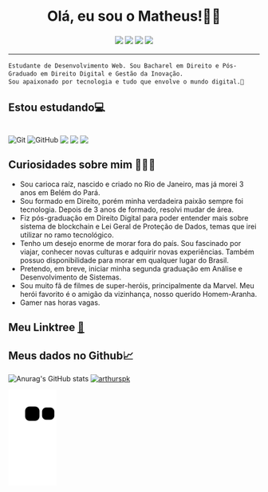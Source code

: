 <h1 align="center"> Olá, eu sou o Matheus!🤙🏼

<h3 align="center">
  
  
<a href="https://instagram.com/matheusfelipetp" target="_blank"><img src="https://img.shields.io/badge/-Instagram-%23E4405F?style=for-the-badge&logo=instagram&logoColor=white" target="_blank"></a>
<a href="https://www.linkedin.com/in/matheusfelipetp" target="_blank"><img src="https://img.shields.io/badge/-LinkedIn-%230077B5?style=for-the-badge&logo=linkedin&logoColor=white" target="_blank"></a>
<a href = "mailto:matheusfelipetp@outlook.com"><img src="https://img.shields.io/badge/-Gmail-%23333?style=for-the-badge&logo=gmail&logoColor=white" target="_blank"></a>
<a href="https://www.twitch.tv/matheusfelipetp" target="_blank"><img src="https://img.shields.io/badge/Twitch-9146FF?style=for-the-badge&logo=twitch&logoColor=white" target="_blank"></a>
</h4>
  
---

```
Estudante de Desenvolvimento Web. Sou Bacharel em Direito e Pós-Graduado em Direito Digital e Gestão da Inovação. 
Sou apaixonado por tecnologia e tudo que envolve o mundo digital.🤖
```
  
 ## Estou estudando💻
  <div style="display: inline_block"><br>
  <img align="center" alt="Git" height="30" width="40" src="https://cdn.jsdelivr.net/gh/devicons/devicon/icons/git/git-plain.svg"">
  <img align="center" alt="GitHub" height="30" width="40" src="https://cdn.jsdelivr.net/gh/devicons/devicon/icons/github/github-original.svg">
  <img align="center" alt"HTML" height="30" width"40" src="https://cdn.jsdelivr.net/gh/devicons/devicon/icons/html5/html5-original.svg">
  <img align="center" alt"CSS" height="30" width"40" src="https://cdn.jsdelivr.net/gh/devicons/devicon/icons/css3/css3-original.svg">
  <img align="center" alt"CSS" height="30" src="https://cdn.jsdelivr.net/gh/devicons/devicon/icons/javascript/javascript-original.svg"/>
                                                                                                                             
                                                                                                                                      
## Curiosidades sobre mim 👨🏼‍💻

- Sou carioca raíz, nascido e criado no Rio de Janeiro, mas já morei 3 anos em Belém do Pará.
- Sou formado em Direito, porém minha verdadeira paixão sempre foi tecnologia. Depois de 3 anos de formado, resolvi mudar de área.
- Fiz pós-graduação em Direito Digital para poder entender mais sobre sistema de blockchain e Lei Geral de Proteção de Dados, temas que irei utilizar no ramo tecnológico.
- Tenho um desejo enorme de morar fora do país. Sou fascinado por viajar, conhecer novas culturas e adquirir novas experiências. Também possuo disponibilidade para morar em qualquer lugar do Brasil.
- Pretendo, em breve, iniciar minha segunda graduação em Análise e Desenvolvimento de Sistemas.
- Sou muito fã de filmes de super-heróis, principalmente da Marvel. Meu herói favorito é o amigão da vizinhança, nosso querido Homem-Aranha.
- Gamer nas horas vagas.
  

## Meu Linktree [:link:](https://linktr.ee/matheusfelipetp)
  
  
## Meus dados no Github📈
  
![Anurag's GitHub stats](https://github-readme-stats.vercel.app/api?username=matheusfelipetp&show_icons=true&theme=tokyonight)
[![arthurspk](https://github-readme-stats.vercel.app/api/top-langs/?username=matheusfelipetp&hide=html&layout=compact=true&theme=tokyonight)](https://github.com/arthurspk/)
<!-- ![Top Langs](https://github-readme-stats.vercel.app/api/top-langs/?username=matheusfelipetp&layout=compact&theme=tokyonight) -->

![Snake animation](https://github.com/matheusfelipetp/matheusfelipetp/blob/output/github-contribution-grid-snake.svg)
